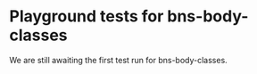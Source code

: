 # Playground tests for bns-body-classes
We are still awaiting the first test run for bns-body-classes.
